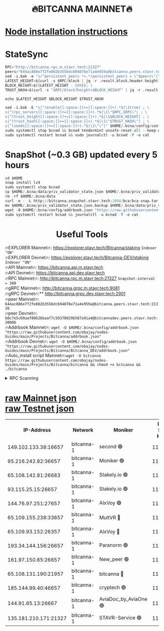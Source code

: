 <h1 align="center"> 🔥BITCANNA MAINNET🔥</h1>


[Node installation instructions](https://github.com/obajay/nodes-Guides/tree/main/Projects/Bitcanna)
=

# StateSync
```python
RPC="http://bitcanna.rpc.m.stavr.tech:21327"
peers="644ac886e7f2fe082b3556dc694076e71a4e959a@bitcanna.peers.stavr.tech:21326"
sed -i.bak -e "s/^persistent_peers *=.*/persistent_peers = \"$peers\"/" $HOME/.bcna/config/config.toml
LATEST_HEIGHT=$(curl -s $RPC/block | jq -r .result.block.header.height); \
BLOCK_HEIGHT=$((LATEST_HEIGHT - 500)); \
TRUST_HASH=$(curl -s "$RPC/block?height=$BLOCK_HEIGHT" | jq -r .result.block_id.hash)

echo $LATEST_HEIGHT $BLOCK_HEIGHT $TRUST_HASH

sed -i.bak -E "s|^(enable[[:space:]]+=[[:space:]]+).*$|\1true| ; \
s|^(rpc_servers[[:space:]]+=[[:space:]]+).*$|\1\"$RPC,$RPC\"| ; \
s|^(trust_height[[:space:]]+=[[:space:]]+).*$|\1$BLOCK_HEIGHT| ; \
s|^(trust_hash[[:space:]]+=[[:space:]]+).*$|\1\"$TRUST_HASH\"| ; \
s|^(seeds[[:space:]]+=[[:space:]]+).*$|\1\"\"|" $HOME/.bcna/config/config.toml
sudo systemctl stop bcnad && bcnad tendermint unsafe-reset-all --keep-addr-book
sudo systemctl restart bcnad && sudo journalctl -u bcnad -f -o cat
```
# SnapShot (~0.3 GB) updated every 5 hours
```python
cd $HOME
snap install lz4
sudo systemctl stop bcnad
cp $HOME/.bcna/data/priv_validator_state.json $HOME/.bcna/priv_validator_state.json.backup
rm -rf $HOME/.bcna/data
curl -o - -L http://bitcanna.snapshot.stavr.tech:1004/bca/bca-snap.tar.lz4 | lz4 -c -d - | tar -x -C $HOME/.bcna --strip-components 2
mv $HOME/.bcna/priv_validator_state.json.backup $HOME/.bcna/data/priv_validator_state.json
wget -O $HOME/.bcna/config/addrbook.json "https://raw.githubusercontent.com/obajay/nodes-Guides/main/Projects/Bitcanna/addrbook.json"
sudo systemctl restart bcnad && journalctl -u bcnad -f -o cat
```

 <h1 align="center"> Useful Tools</h1>

🔥EXPLORER Mainnet🔥:    https://explorer.stavr.tech/Bitcanna/staking          `Indexer "ON"` \
🔥EXPLORER Devnet🔥:     https://explorer.stavr.tech/Bitcanna-DEV/staking     `Indexer "ON"` \
🔥API Mainnet🔥:         https://bitcanna.api.m.stavr.tech \
🔥API Devnet🔥:          https://bitcanna.api.dev.stavr.tech \
🔥RPC Mainnet🔥:         http://bitcanna.rpc.m.stavr.tech:21327         `Snapshot-interval = 300` \
🔥gRPC Mainnet🔥:        http://bitcanna.grpc.m.stavr.tech:9081 \
🔥gRPC Devnet🔥:**       http://bitcanna.grpc.dev.stavr.tech:2901 \
🔥peer Mainnet🔥:        `644ac886e7f2fe082b3556dc694076e71a4e959a@bitcanna.peers.stavr.tech:21326` \
🔥peer Devnet🔥:         `b0c7e5c69aaf00626baaf7c59370029b587a91a4@bitcannadev.peers.stavr.tech:30006` \
🔥Addrbook Mainnet🔥:    ```wget -O $HOME/.bcna/config/addrbook.json "https://raw.githubusercontent.com/obajay/nodes-Guides/main/Projects/Bitcanna/addrbook.json"``` \
🔥Addrbook Devnet🔥:    ```wget -O $HOME/.bcna/config/addrbook.json "https://raw.githubusercontent.com/obajay/nodes-Guides/main/Projects/Bitcanna/Bitcanna_DEV/addrbook.json"``` \
🔥Auto_install script Mainnet🔥:```wget -O bitcanna https://raw.githubusercontent.com/obajay/nodes-Guides/main/Projects/Bitcanna/bitcanna && chmod +x bitcanna && ./bitcanna```



<details>
<summary>RPC Scanning</summary>

<h2 align="center"> We scan nodes in real time every 4 hours. And we provide the final result of RPC endpoints.
We cannot influence the operation of these nodes in any way. </h2>


```python
If Voting Power is higher than 0 --> then the Node is a validator of the network and may be subject to attack and be a potential threat to the chain.
```
```python
We marked such validators with a red symbol
```

</details>

[raw Mainnet json](https://rpc-check.bcam.stavr.tech/bcam/rpc-bcam-result.json) \
[raw Testnet json](https://github.com/obajay/StateSync-snapshots/tree/main/Projects/Bitcanna/Rpc-Check-Testnet)
=



<table><tr><th>IP-Address</th><th>Network</th><th>Moniker</th><th>Latest Block Height</th><th>Earliest Block Height</th><th>Catching Up</th><th>Tx Index</th><th>Voting Power</th><th>Scan Time</th></tr><tr><td>149.102.133.38:16657</td><td>bitcanna-1</td><td>second 🟢</td><td>11589372</td><td>1</td><td>False</td><td>on</td><td>0</td><td>2023-12-08T18:06:44.926212220UTC</td></tr><tr><td>95.216.242.82:36657</td><td>bitcanna-1</td><td>Moniker 🟢</td><td>11589364</td><td>5776907</td><td>False</td><td>on</td><td>0</td><td>2023-12-08T18:05:57.806705004UTC</td></tr><tr><td>65.108.142.81:26683</td><td>bitcanna-1</td><td>Stakely.io 🟢</td><td>11589367</td><td>6152001</td><td>False</td><td>on</td><td>0</td><td>2023-12-08T18:06:15.082668055UTC</td></tr><tr><td>93.115.25.15:26657</td><td>bitcanna-1</td><td>Stakely.io 🟢</td><td>11589366</td><td>6520001</td><td>False</td><td>on</td><td>0</td><td>2023-12-08T18:06:08.586614265UTC</td></tr><tr><td>144.76.97.251:27657</td><td>bitcanna-1</td><td>AlxVoy 🟢</td><td>11589370</td><td>8805201</td><td>False</td><td>on</td><td>0</td><td>2023-12-08T18:06:36.257663835UTC</td></tr><tr><td>65.109.155.238:33657</td><td>bitcanna-1</td><td>MultVR 🔴</td><td>11589368</td><td>9933415</td><td>False</td><td>on</td><td>349570</td><td>2023-12-08T18:06:19.984164304UTC</td></tr><tr><td>65.109.93.152:26357</td><td>bitcanna-1</td><td>AlxVoy 🔴</td><td>11589372</td><td>10824001</td><td>False</td><td>on</td><td>1391603</td><td>2023-12-08T18:06:45.543880937UTC</td></tr><tr><td>193.34.144.156:26657</td><td>bitcanna-1</td><td>Paranorm 🟢</td><td>11589368</td><td>10961301</td><td>False</td><td>on</td><td>0</td><td>2023-12-08T18:06:24.738961233UTC</td></tr><tr><td>161.97.150.65:26657</td><td>bitcanna-1</td><td>New_peer 🟢</td><td>11589367</td><td>11334001</td><td>False</td><td>on</td><td>0</td><td>2023-12-08T18:06:15.464335448UTC</td></tr><tr><td>65.108.131.190:21957</td><td>bitcanna-1</td><td>bitcanna 🔴</td><td>11589368</td><td>11489368</td><td>False</td><td>on</td><td>408260</td><td>2023-12-08T18:06:24.451433423UTC</td></tr><tr><td>185.144.99.40:46657</td><td>bitcanna-1</td><td>cryptech 🟢</td><td>11589363</td><td>11528001</td><td>False</td><td>on</td><td>0</td><td>2023-12-08T18:05:55.420645414UTC</td></tr><tr><td>144.91.65.13:26667</td><td>bitcanna-1</td><td>AviaDoc_by_AviaOne 🟢</td><td>11589369</td><td>11577001</td><td>False</td><td>on</td><td>0</td><td>2023-12-08T18:06:31.388076867UTC</td></tr><tr><td>135.181.210.171:21327</td><td>bitcanna-1</td><td>STAVR-Service 🟢</td><td>11589370</td><td>11588901</td><td>False</td><td>on</td><td>0</td><td>2023-12-08T18:06:35.948715922UTC</td></tr></table>
